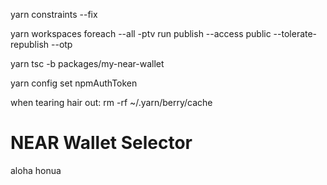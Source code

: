 yarn constraints --fix

yarn workspaces foreach --all -ptv run publish --access public --tolerate-republish --otp  

yarn tsc -b packages/my-near-wallet

yarn config set npmAuthToken

when tearing hair out:
rm -rf ~/.yarn/berry/cache

# NEAR Wallet Selector

aloha honua
